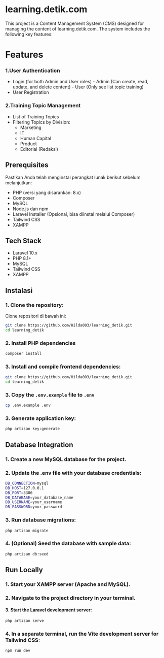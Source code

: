 # learning.detik.com

This project is a Content Management System (CMS) designed for managing the content of learning.detik.com. The system includes the following key features:

# Features
### 1.User Authentication
- Login (for both Admin and User roles)
      - Admin (Can create, read, update, and delete content)
      - User (Only see list topic training)
- User Registration
### 2.Training Topic Management
- List of Training Topics
- Filtering Topics by Division:
    - Marketing
   - IT
   - Human Capital
   - Product
   - Editorial (Redaksi)

## Prerequisites

Pastikan Anda telah menginstal perangkat lunak berikut sebelum melanjutkan:

- PHP (versi yang disarankan: 8.x)
- Composer
- MySQL
- Node.js dan npm
- Laravel Installer (Opsional, bisa diinstal melalui Composer)
- Tailwind CSS
- XAMPP

## Tech Stack

- Laravel 10.x
- PHP 8.1+
- MySQL
- Tailwind CSS
- XAMPP

## Instalasi

### 1. Clone the repository:

Clone repositori di bawah ini:

```bash
git clone https://github.com/Hilda003/learning_detik.git
cd learning_detik
```

### 2. Install PHP dependencies
```bash
composer install
```
### 3. Install and compile frontend dependencies:
```bash
git clone https://github.com/Hilda003/learning_detik.git
cd learning_detik
```

### 3. Copy the `.env.example` file to `.env`

```bash
cp .env.example .env
```

### 3. Generate application key:

```bash
php artisan key:generate
```

## Database Integration
### 1. Create a new MySQL database for the project.
### 2. Update the .env file with your database credentials:
```bash
DB_CONNECTION=mysql
DB_HOST=127.0.0.1
DB_PORT=3306
DB_DATABASE=your_database_name
DB_USERNAME=your_username
DB_PASSWORD=your_password
```

### 3. Run database migrations:
```bash
php artisan migrate
```

### 4. (Optional) Seed the database with sample data:
```bash
php artisan db:seed
```

## Run Locally

### 1. Start your XAMPP server (Apache and MySQL).
### 2. Navigate to the project directory in your terminal.
#### 3. Start the Laravel development server:


```bash
php artisan serve
```
### 4. In a separate terminal, run the Vite development server for Tailwind CSS:
```bash
npm run dev
```
